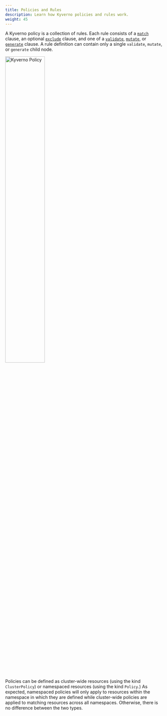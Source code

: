 ```yaml
---
title: Policies and Rules
description: Learn how Kyverno policies and rules work.
weight: 45
---
```


A Kyverno policy is a collection of rules. Each rule consists of a [`match`](/docs/writing-policies/match-exclude/) clause, an optional [`exclude`](/docs/writing-policies/match-exclude/) clause, and one of a [`validate`](/docs/writing-policies/validate/), [`mutate`](/docs/writing-policies/mutate/), or [`generate`](/docs/writing-policies/generate) clause. A rule definition can contain only a single `validate`, `mutate`, or `generate` child node.

<img src="/images/Kyverno-Policy-Structure.png" alt="Kyverno Policy" width="50%"/>
<br/>
<br/>

Policies can be defined as cluster-wide resources (using the kind `ClusterPolicy`) or namespaced resources (using the kind `Policy`.) As expected, namespaced policies will only apply to resources within the namespace in which they are defined while cluster-wide policies are applied to matching resources across all namespaces. Otherwise, there is no difference between the two types.
